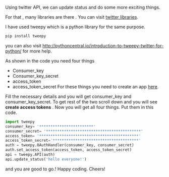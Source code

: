 Using twitter API, we can update status and do some more exciting things.

For that , many libraries are there . You can visit [twitter libraries](https://dev.twitter.com/overview/api/twitter-libraries).

I have used tweepy which is a python library for the same purpose.
```python
pip install tweepy

```
you can also visit http://pythoncentral.io/introduction-to-tweepy-twitter-for-python/ for more help.

As shown in the code you need four things

 * Consumer_key
 * Consumer_key_secret
 * access_token
 * access_token_secret
For these things you need to create an app [here](https://apps.twitter.com/).

Fill the necessary details and you will get consumer_key and consumer_key_secret.
To get rest of the  two scroll down and you will see **create access tokens** .
Now you will get all four things. Put them in this code.

```python
import tweepy
consumer_key= '************************'
consumer_secret= '******************************************'
access_token= '********************************************'
access_token_secret='**************************************'
auth = tweepy.OAuthHandler(consumer_key, consumer_secret)
auth.set_access_token(access_token, access_token_secret)
api = tweepy.API(auth)
api.update_status('hello everyone!')
```
and you are good to go.! 
Happy coding. Cheers!